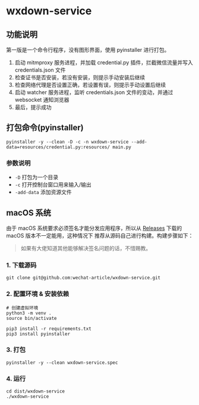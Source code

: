 # wxdown-service

## 功能说明

第一版是一个命令行程序，没有图形界面，使用 pyinstaller 进行打包。

1. 启动 mitmproxy 服务进程，并加载 credential.py 插件，拦截微信流量并写入 credentials.json 文件
2. 检查证书是否安装，若没有安装，则提示手动安装后继续
3. 检查网络代理是否设置正确，若设置有误，则提示手动设置后继续
4. 启动 watcher 服务进程，监听 credentials.json 文件的变动，并通过 websocket 通知浏览器
5. 最后，提示成功

## 打包命令(pyinstaller)

```shell
pyinstaller -y --clean -D -c -n wxdown-service --add-data=resources/credential.py:resources/ main.py
```

### 参数说明

- `-D` 打包为一个目录
- `-c` 打开控制台窗口用来输入/输出
- `-add-data` 添加资源文件

## macOS 系统

由于 macOS 系统要求必须签名才能分发应用程序，所以从 [Releases](https://github.com/wechat-article/wxdown-service/releases) 下载的 macOS 版本不一定能用，这种情况下
推荐从源码自己进行构建。构建步骤如下：

> 如果有大佬知道其他能够解决签名问题的话，不惜赐教。

### 1. 下载源码
```shell
git clone git@github.com:wechat-article/wxdown-service.git
```

### 2. 配置环境 & 安装依赖
```shell
# 创建虚拟环境
python3 -m venv .
source bin/activate

pip3 install -r requirements.txt
pip3 install pyinstaller
```

### 3. 打包
```shell
pyinstaller -y --clean wxdown-service.spec
```

### 4. 运行
```shell
cd dist/wxdown-service
./wxdown-service
```
